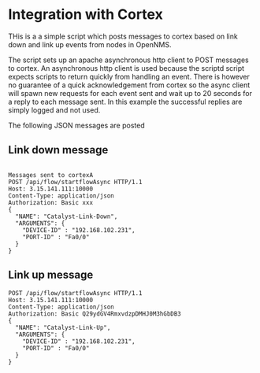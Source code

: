# Integration with Cortex

THis is a a simple script which posts messages to cortex based on link down and link up events from nodes in OpenNMS. 

The script sets up an apache asynchronous http client to POST messages to cortex.
An asynchronous http client is used because the scriptd script expects scripts to return quickly from handling an event.
There is however no guarantee of a quick acknowledgement from cortex so the async client will spawn new requests for each event sent and wait up to 20 seconds for a reply to each message sent. 
In this example the successful replies are simply logged and not used.

The following JSON messages are posted

## Link down message

```

Messages sent to cortexA
POST /api/flow/startflowAsync HTTP/1.1
Host: 3.15.141.111:10000
Content-Type: application/json
Authorization: Basic xxx
{
  "NAME": "Catalyst-Link-Down",
  "ARGUMENTS": {
    "DEVICE-ID" : "192.168.102.231",
    "PORT-ID" : "Fa0/0"
  }
}
```
## Link up message

```
POST /api/flow/startflowAsync HTTP/1.1
Host: 3.15.141.111:10000
Content-Type: application/json
Authorization: Basic Q29ydGV4RmxvdzpDMHJ0M3hGbDB3
{
  "NAME": "Catalyst-Link-Up",
  "ARGUMENTS": {
    "DEVICE-ID" : "192.168.102.231",
    "PORT-ID" : "Fa0/0"
  }
}
```